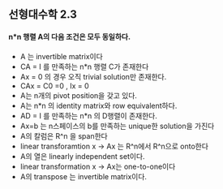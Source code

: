 ## 선형대수학 2.3
#### n*n 행렬 A의 다음 조건은 모두 동일하다.
- A 는 invertible matrix이다
- CA = I 를 만족하는 n*n 행렬 C가 존재한다
- Ax = 0 의 경우 오직 trivial solution만 존재한다.
- CAx = C0 =0 , Ix = 0
- A는 n개의 pivot position을 갖고 있다.
- A는 n*n 의 identity matrix와 row equivalent하다.
- AD = I 를 만족하는 n*n 의 D행렬이 존재한다.
- Ax=b 는 n스페이스의 b를 만족하는 unique한 solution을 가진다
- A의 칼럼은 R^n 을 span한다
- linear transforamtion x → Ax 는 R^n에서 R^n으로 onto한다
- A의 열은 linearly independent set이다.
- linear transformation x → Ax는 one-to-one이다
- A의 transpose 는 invertible matrix이다.